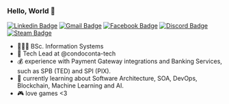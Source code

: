### Hello, World 🤖

[![Linkedin Badge](https://img.shields.io/badge/-Linkedin-407294?style=flat-square&logo=Linkedin&logoColor=white&link=https://www.linkedin.com/in/mateus-medeiros-0218b2150/)](https://www.linkedin.com/in/mateus-medeiros-0218b2150/) 
[![Gmail Badge](https://img.shields.io/badge/-Email-B23121?style=flat-square&logo=Gmail&logoColor=white&link=mailto:mathmed26@gmail.com)](mailto:mathmed26@gmail.com)
[![Facebook Badge](https://img.shields.io/badge/-Facebook-3b5998?style=flat-square&logo=Facebook&logoColor=white&link=https://www.facebook.com/mateus.medeiros.142035/)](https://www.facebook.com/mateus.medeiros.142035/)
[![Discord Badge](https://img.shields.io/badge/-Discord-343945?style=flat-square&logo=Discord&logoColor=white)](https://discord.com) 
[![Steam Badge](https://img.shields.io/badge/-Steam-000000?style=flat-square&logo=Steam&logoColor=white&link=https://steamcommunity.com/profiles/76561199426874514/)](https://steamcommunity.com/profiles/76561199426874514/) 


- 👨🏽‍🎓 BSc. Information Systems
- 🔭 Tech Lead at @condoconta-tech
- 💰 experience with Payment Gateway integrations and Banking Services, such as SPB (TED) and SPI (PIX).
- 🌱 currently learning about Software Architecture, SOA, DevOps, Blockchain, Machine Learning and AI.
- 🎮 love games <3
